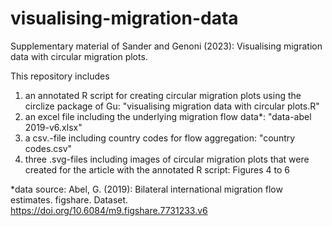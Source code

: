 # visualising-migration-data
Supplementary material of Sander and Genoni (2023): Visualising migration data with circular migration plots.


This repository includes 
1) an annotated R script for creating circular migration plots using the circlize package of Gu: "visualising migration data with circular plots.R"
2) an excel file including the underlying migration flow data*: "data-abel 2019-v6.xlsx"
3) a csv.-file including country codes for flow aggregation: "country codes.csv"
4) three .svg-files including images of circular migration plots that were created for the article with the annotated R script: Figures 4 to 6





*data source: Abel, G. (2019): Bilateral international migration flow estimates. figshare. Dataset. https://doi.org/10.6084/m9.figshare.7731233.v6
